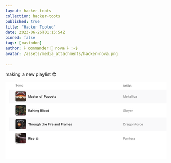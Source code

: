 ```yaml
---
layout: hacker-toots
collection: hacker-toots
published: true
title: "Hacker Tooted"
date: 2023-06-26T01:15:54Z
pinned: false
tags: [mastodon]
author: ⸸ commander ░ nova ⸸ :~$
avatar: /assets/media_attachments/hacker-nova.png

---
```


<p>making a new playlist 😎​</p>

![media](/assets/media_attachments/files/110/607/869/739/384/901/original/740aa202fc5867a0.png)
